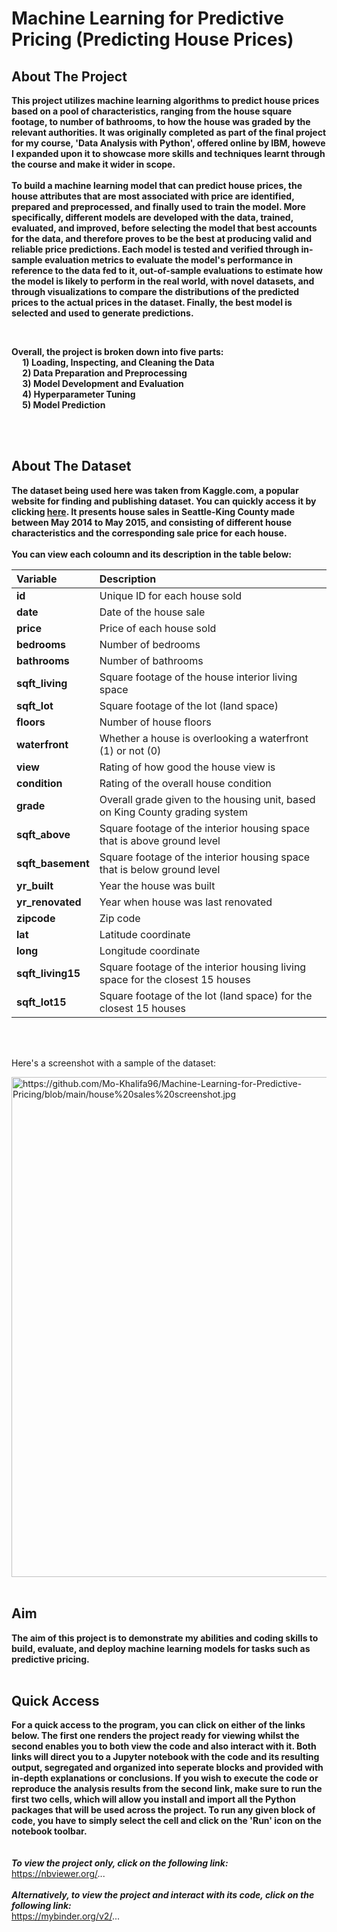 # Machine Learning for Predictive Pricing (Predicting House Prices)


## About The Project


**This project utilizes machine learning algorithms to predict house prices based on a pool of characteristics, 
ranging from the house square footage, to number of bathrooms, to how the house was graded by the relevant 
authorities. It was originally completed as part of the final project for my course, 'Data Analysis with 
Python', offered online by IBM, howeve I expanded upon it to showcase more skills and techniques learnt 
through the course and make it wider in scope.**
<br>
<br>
**To build a machine learning model that can predict house prices, the house attributes that are most associated 
with price are identified, prepared and preprocessed, and finally used to train the model. More specifically, 
different models are developed with the data, trained, evaluated, and improved, before selecting the model that 
best accounts for the data, and therefore proves to be the best at producing valid and reliable price predictions. 
Each model is tested and verified through in-sample evaluation metrics to evaluate the model's performance in reference 
to the data fed to it, out-of-sample evaluations to estimate how the model is likely to perform in the real world, with 
novel datasets, and through visualizations to compare the distributions of the predicted prices to the actual prices in 
the dataset. Finally, the best model is selected and used to generate predictions.** <br>

<br>

**Overall, the project is broken down into five parts: <br>
&emsp; 1) Loading, Inspecting, and Cleaning the Data <br>
&emsp; 2) Data Preparation and Preprocessing <br>
&emsp; 3) Model Development and Evaluation <br>
&emsp; 4) Hyperparameter Tuning <br>
&emsp; 5) Model Prediction** <br>

<br>
<br>



## About The Dataset 
**The dataset being used here was taken from Kaggle.com, a popular website for finding and publishing dataset. 
You can quickly access it by clicking [here](https://www.kaggle.com/datasets/harlfoxem/housesalesprediction?utm_medium=Exinfluencer&utm_source=Exinfluencer&utm_content=000026UJ&utm_term=10006555&utm_id=NA-SkillsNetwork-wwwcourseraorg-SkillsNetworkCoursesIBMDeveloperSkillsNetworkDA0101ENSkillsNetwork20235326-2022-01-01). It presents house sales 
in Seattle-King County made between May 2014 to May 2015, and consisting of different house characteristics and 
the corresponding sale price for each house.** <br> 
<br>
**You can view each coloumn and its description in the table below:** <br>

| **Variable**      | **Description**                                                                                         |
| :-----------------| :------------------------------------------------------------------------------------------------------ |
| **id**            | Unique ID for each house sold                                                                           |
| **date**          | Date of the house sale                                                                                  |
| **price**         | Price of each house sold                                                                                |
| **bedrooms**      | Number of bedrooms                                                                                      |
| **bathrooms**     | Number of bathrooms                                                                                     |
| **sqft_living**   | Square footage of the house interior living space                                                       |
| **sqft_lot**      | Square footage of the lot (land space)                                                                  |
| **floors**        | Number of house floors                                                                                  |
| **waterfront**    | Whether a house is overlooking a waterfront (1) or not (0)                                              |
| **view**          | Rating of how good the house view is                                                                    |
| **condition**     | Rating of the overall house condition                                                                   |
| **grade**         | Overall grade given to the housing unit, based on King County grading system                            |
| **sqft_above**    | Square footage of the interior housing space that is above ground level                                 |
| **sqft_basement** | Square footage of the interior housing space that is below ground level                                 |
| **yr_built**      | Year the house was built                                                                                |
| **yr_renovated**  | Year when house was last renovated                                                                      |
| **zipcode**       | Zip code                                                                                                |
| **lat**           | Latitude coordinate                                                                                     |
| **long**          | Longitude coordinate                                                                                    |
| **sqft_living15** | Square footage of the interior housing living space for the closest 15 houses                           |
| **sqft_lot15**    | Square footage of the lot (land space) for the closest 15 houses                                        |


<br>
<br>

Here's a screenshot with a sample of the dataset:
<br> 

<img src="sales data screenshot.jpg" alt="https://github.com/Mo-Khalifa96/Machine-Learning-for-Predictive-Pricing/blob/main/house%20sales%20screenshot.jpg" width="800"/>

<br>
<br> 

## Aim 
**The aim of this project is to demonstrate my abilities and coding skills to build, evaluate, and deploy 
machine learning models for tasks such as predictive pricing.**
<br>
<br>

## Quick Access 
**For a quick access to the program, you can click on either of the links below. The first one renders the project 
ready for viewing whilst the second enables you to both view the code and also interact with it. Both links will 
direct you to a Jupyter notebook with the code and its resulting output, segregated and organized into seperate blocks 
and provided with in-depth explanations or conclusions. If you wish to execute the code or reproduce the analysis results 
from the second link, make sure to run the first two cells, which will allow you install and import all the Python packages 
that will be used across the project. To run any given block of code, you have to simply select the cell and click on the 'Run' 
icon on the notebook toolbar.**
<br>
<br>
<br>
***To view the project only, click on the following link:*** <br>
https://nbviewer.org/...
<br>
<br>
***Alternatively, to view the project and interact with its code, click on the following link:*** <br>
https://mybinder.org/v2/...
<br>
<br>


